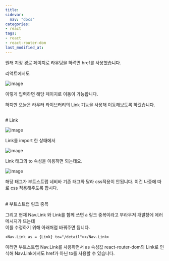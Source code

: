 ```yaml
---
title: 
sidevar:
  nav: "docs"
categories:
- react
tags:
- react
- react-router-dom
last_modified_at:
---
```


원래 지정 경로 페이지로 라우팅을 하려면 href를 사용했습니다. 

리액트에서도

![image](https://user-images.githubusercontent.com/79133602/148633850-9dbc7d8a-1d71-43df-b798-f0d51e150d64.png)

이렇게 입력하면 해당 페이지로 이동이 가능합니다. 

하지만 오늘은  라우터 라이브러리의 Link 기능을 사용해 이동해보도록 하겠습니다.

<br/>
# Link
  
![image](https://user-images.githubusercontent.com/79133602/148633934-f6ddd9b9-6907-4420-bfdc-9e6259430de6.png)
  
Link를 import 한 상태에서
  
![image](https://user-images.githubusercontent.com/79133602/148633943-608f8617-bfd7-472c-8e1d-44ebe737b07d.png)
  
Link 태그의 to 속성을 이용하면 되는데요.
  
![image](https://user-images.githubusercontent.com/79133602/148633953-de4c52f0-f8ae-4fca-9a07-c8d7e3c12be7.png)
  
해당 태그가 부트스트랩 네비바 기존 태그와 달라 css적용이 안됩니다. 이건 나중에 
따로 css 적용해주도록 합시다.

<br/>
# 부트스트랩 링크 중복

  
그리고 현재 Nav.Link 와 Link를 함께 쓰면 a 링크 중복이라고 부라우저 개발창에 에러메시지가 뜨는데  
이를 수정하기 위해 아래처럼 바꿔주면 됩니다.

```
<Nav.Link as = {Link} to="/detail"></Nav.Link>
```

이러면 부트스트랩 Nav.Link를 사용하면서 as 속성값 react-router-dom의 Link로 인식해 Nav.Link에서도 href가 아닌 to를 사용할 수 있습니다. 